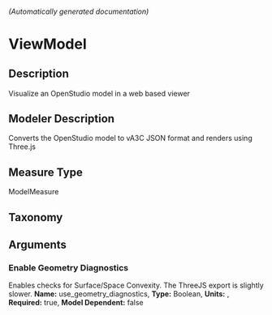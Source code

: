 

###### (Automatically generated documentation)

# ViewModel

## Description
Visualize an OpenStudio model in a web based viewer

## Modeler Description
Converts the OpenStudio model to vA3C JSON format and renders using Three.js

## Measure Type
ModelMeasure

## Taxonomy


## Arguments


### Enable Geometry Diagnostics
Enables checks for Surface/Space Convexity. The ThreeJS export is slightly slower.
**Name:** use_geometry_diagnostics,
**Type:** Boolean,
**Units:** ,
**Required:** true,
**Model Dependent:** false




